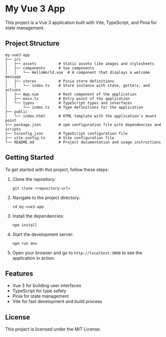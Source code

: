 # My Vue 3 App

This project is a Vue 3 application built with Vite, TypeScript, and Pinia for state management. 

## Project Structure

```
my-vue3-app
├── src
│   ├── assets          # Static assets like images and stylesheets
│   ├── components      # Vue components
│   │   └── HelloWorld.vue  # A component that displays a welcome message
│   ├── stores          # Pinia store definitions
│   │   └── index.ts    # Store instance with state, getters, and actions
│   ├── App.vue         # Root component of the application
│   ├── main.ts         # Entry point of the application
│   └── types           # TypeScript types and interfaces
│       └── index.ts    # Type definitions for the application
├── public
│   └── index.html      # HTML template with the application's mount point
├── package.json        # npm configuration file with dependencies and scripts
├── tsconfig.json       # TypeScript configuration file
├── vite.config.ts      # Vite configuration file
└── README.md           # Project documentation and usage instructions
```

## Getting Started

To get started with this project, follow these steps:

1. Clone the repository:
   ```
   git clone <repository-url>
   ```

2. Navigate to the project directory:
   ```
   cd my-vue3-app
   ```

3. Install the dependencies:
   ```
   npm install
   ```

4. Start the development server:
   ```
   npm run dev
   ```

5. Open your browser and go to `http://localhost:3000` to see the application in action.

## Features

- Vue 3 for building user interfaces
- TypeScript for type safety
- Pinia for state management
- Vite for fast development and build process

## License

This project is licensed under the MIT License.